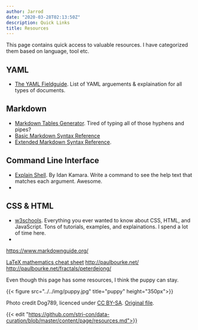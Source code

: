 ```yaml
---
author: Jarrod
date: "2020-03-28T02:13:50Z"
description: Quick Links
title: Resources
---
```


This page contains quick access to valuable resources. I have  categorized them based on language, tool etc.


## YAML

* [The YAML Fieldguide](https://cran.r-project.org/web/packages/ymlthis/vignettes/yaml-fieldguide.html). List of YAML arguements & explaination for all types of documents.



## Markdown

* [Markdown Tables Generator](https://www.tablesgenerator.com/markdown_tables). Tired of typing all of those hyphens and pipes?
* [Basic Markdown Syntax Reference](https://www.markdownguide.org/basic-syntax/)
* [Extended Markdown Syntax Reference](https://www.markdownguide.org/extended-syntax/).


## Command Line Interface

* [Explain Shell](https://explainshell.com/). By Idan Kamara. Write a command to see the help text that matches each argument. Awesome.
*

## CSS & HTML

* [w3schools](https://www.w3schools.com/). Everything you ever wanted to know about CSS, HTML, and JavaScript. Tons of tutorials, examples, and explainations. I spend a lot of time here.
*

https://www.markdownguide.org/

[LaTeX mathematics cheat sheet](https://davidhamann.de/2017/06/12/latex-cheat-sheet/)
http://paulbourke.net/
http://paulbourke.net/fractals/peterdejong/



Even though this page has some resources, I think the puppy can stay.

{{< figure src="../../img/puppy.jpg" title="puppy" height="350px">}}

Photo credit Dog789, licenced under <a href="https://creativecommons.org/licenses/by-sa/4.0">CC BY-SA</a>. <a href="https://upload.wikimedia.org/wikipedia/commons/c/c1/Dog_black_and_white_puppy.jpg">Original file</a>.


{{< edit "https://github.com/stri-con/data-curation/blob/master/content/page/resources.md">}}
